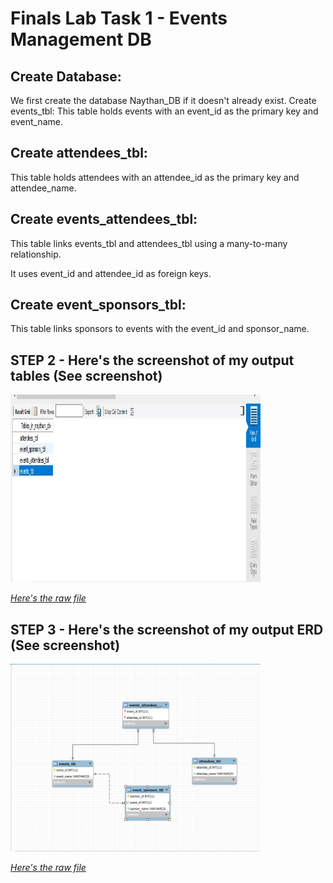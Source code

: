 # Finals Lab Task 1 - Events Management DB

## Create Database:
We first create the database Naythan_DB if it doesn't already exist.
Create events_tbl:
This table holds events with an event_id as the primary key and event_name.

## Create attendees_tbl:

This table holds attendees with an attendee_id as the primary key and attendee_name.

## Create events_attendees_tbl:

This table links events_tbl and attendees_tbl using a many-to-many relationship.

It uses event_id and attendee_id as foreign keys.

## Create event_sponsors_tbl:

This table links sponsors to events with the event_id and sponsor_name.

## STEP 2 - Here's the screenshot of my output tables (See screenshot)

<img src="Images/TABLES.jpg" alt="Alt Text" width="400" height="300"> 

[*Here's the raw file*](https://github.com/NaythanIsME/EDM-Portfolio/blob/main/Midterm%20Task%201/Files/ways_to_clean_dataRaw.xlsx)

## STEP 3 - Here's the screenshot of my output ERD (See screenshot)

<img src="Images/ERD.jpg" alt="Alt Text" width="400" height="300"> 

[*Here's the raw file*](https://github.com/NaythanIsME/EDM-Portfolio/blob/main/Midterm%20Task%201/Files/ways_to_clean_dataRaw.xlsx)
